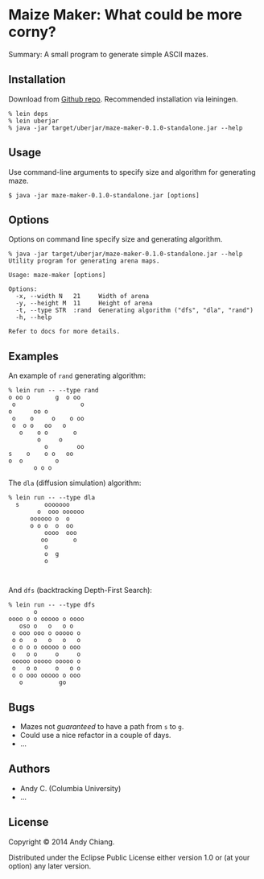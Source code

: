 # Maize Maker: What could be more corny?

Summary: A small program to generate simple ASCII mazes.


## Installation

Download from [Github repo](https://github.com/triposorbust/maze-maker). Recommended installation via leiningen.

```
% lein deps
% lein uberjar
% java -jar target/uberjar/maze-maker-0.1.0-standalone.jar --help
```


## Usage

Use command-line arguments to specify size and algorithm for generating maze.

```
$ java -jar maze-maker-0.1.0-standalone.jar [options]
```


## Options

Options on command line specify size and generating algorithm.

```
% java -jar target/uberjar/maze-maker-0.1.0-standalone.jar --help
Utility program for generating arena maps.

Usage: maze-maker [options]

Options:
  -x, --width N   21     Width of arena
  -y, --height M  11     Height of arena
  -t, --type STR  :rand  Generating algorithm ("dfs", "dla", "rand")
  -h, --help

Refer to docs for more details.
```


## Examples

An example of `rand` generating algorithm:

```
% lein run -- --type rand
o oo o       g  o oo 
 o                  o
o      oo o          
 o    o     o    o oo
 o  o o   oo   o     
   o    o o       o  
        o     o      
          o        oo
s    o    o o   oo   
o  o         o       
       o o o         
```

The `dla` (diffusion simulation) algorithm:

```
% lein run -- --type dla
  s       ooooooo    
        o  ooo oooooo
      oooooo o  o    
      o o o  o  oo   
          oooo  ooo  
         oo       o  
          o          
          o  g       
          o          
                     
                     
```

And `dfs` (backtracking Depth-First Search):

```
% lein run -- --type dfs
       o             
oooo o o ooooo o oooo
   oso o   o   o o   
 o ooo ooo o ooooo o 
 o o   o   o   o   o 
 o o o o ooooo o ooo 
 o   o o     o     o 
 ooooo ooooo ooooo o 
 o   o o     o   o o 
 o o ooo ooooo o ooo 
   o          go     
```


## Bugs

 - Mazes not _guaranteed_ to have a path from `s` to `g`.
 - Could use a nice refactor in a couple of days.
 - ...


## Authors

 - Andy C. (Columbia University)
 - ...


## License

Copyright © 2014 Andy Chiang.

Distributed under the Eclipse Public License either version 1.0 or (at
your option) any later version.
